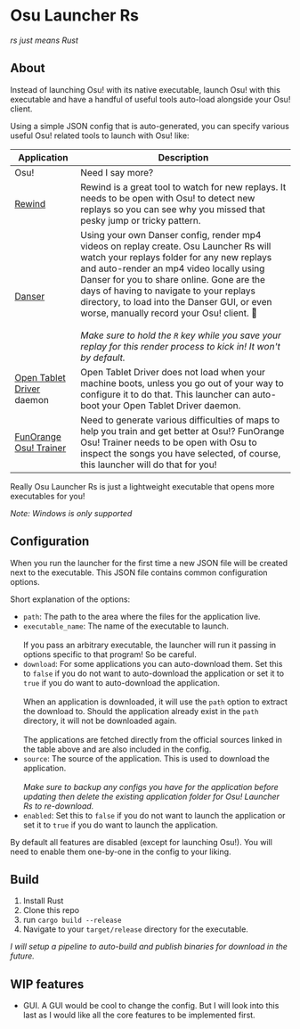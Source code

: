 # Osu Launcher Rs

_rs just means Rust_

## About

Instead of launching Osu! with its native executable, launch Osu! with this executable and have a handful of useful tools auto-load alongside your Osu! client.

Using a simple JSON config that is auto-generated, you can specify various useful Osu! related tools to launch with Osu! like:

| Application                                                                       | Description                                                                                                                                                                                                                                                                                                                                                                                                                                                                                        |
| --------------------------------------------------------------------------------- | -------------------------------------------------------------------------------------------------------------------------------------------------------------------------------------------------------------------------------------------------------------------------------------------------------------------------------------------------------------------------------------------------------------------------------------------------------------------------------------------------- |
| Osu!                                                                              | Need I say more?                                                                                                                                                                                                                                                                                                                                                                                                                                                                                   |
| [Rewind](https://github.com/abstrakt8/rewind)                                     | Rewind is a great tool to watch for new replays. It needs to be open with Osu! to detect new replays so you can see why you missed that pesky jump or tricky pattern.                                                                                                                                                                                                                                                                                                                              |
| [Danser](https://github.com/Wieku/danser-go)                                      | Using your own Danser config, render mp4 videos on replay create. Osu Launcher Rs will watch your replays folder for any new replays and auto-render an mp4 video locally using Danser for you to share online. Gone are the days of having to navigate to your replays directory, to load into the Danser GUI, or even worse, manually record your Osu! client. 🤢<br /><br />_Make sure to hold the `R` key while you save your replay for this render process to kick in! It won't by default._ |
| [Open Tablet Driver](https://github.com/OpenTabletDriver/OpenTabletDriver) daemon | Open Tablet Driver does not load when your machine boots, unless you go out of your way to configure it to do that. This launcher can auto-boot your Open Tablet Driver daemon.                                                                                                                                                                                                                                                                                                                    |
| [FunOrange Osu! Trainer](https://github.com/FunOrange/osu-trainer)                | Need to generate various difficulties of maps to help you train and get better at Osu!? FunOrange Osu! Trainer needs to be open with Osu to inspect the songs you have selected, of course, this launcher will do that for you!                                                                                                                                                                                                                                                                    |

Really Osu Launcher Rs is just a lightweight executable that opens more executables for you!

_Note: Windows is only supported_

## Configuration

When you run the launcher for the first time a new JSON file will be created next to the executable. This JSON file contains common configuration options.

Short explanation of the options:

- `path`: The path to the area where the files for the application live.
- `executable_name`: The name of the executable to launch.<br /><br />If you pass an arbitrary executable, the launcher will run it passing in options specific to that program! So be careful.
- `download`: For some applications you can auto-download them. Set this to `false` if you do not want to auto-download the application or set it to `true` if you do want to auto-download the application.<br /><br />When an application is downloaded, it will use the `path` option to extract the download to. Should the application already exist in the `path` directory, it will not be downloaded again.<br /><br />The applications are fetched directly from the official sources linked in the table above and are also included in the config.
- `source`: The source of the application. This is used to download the application.<br /><br />_Make sure to backup any configs you have for the application before updating then delete the existing application folder for Osu! Launcher Rs to re-download._
- `enabled`: Set this to `false` if you do not want to launch the application or set it to `true` if you do want to launch the application.

By default all features are disabled (except for launching Osu!). You will need to enable them one-by-one in the config to your liking.

## Build

1. Install Rust
2. Clone this repo
3. run `cargo build --release`
4. Navigate to your `target/release` directory for the executable.

_I will setup a pipeline to auto-build and publish binaries for download in the future._

## WIP features

- GUI. A GUI would be cool to change the config. But I will look into this last as I would like all the core features to be implemented first.
